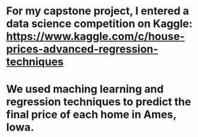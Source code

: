 # For my capstone project, I entered a data science competition on Kaggle: https://www.kaggle.com/c/house-prices-advanced-regression-techniques
# We used maching learning and regression techniques to predict the final price of each home in Ames, Iowa.
